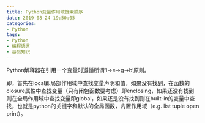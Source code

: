 ```yaml
---
title: Python变量作用域搜索顺序
date: 2019-08-24 19:50:05
categories:
- Python
tags:
- Python
- 编程语言
- 基础知识
---
```



Python解释器在引用一个变量时遵循所谓‘l->e->g->b’原则。

即，首先在local即局部作用域中查找变量声明和值，如果没有找到，在函数的closure属性中查找变量（只有闭包函数要考虑）即enclosing，如果还没有找到则在全局作用域中查找变量即global，如果还是没有找到则在built-in的变量中查找，也就是python的关键字和默认的全局函数，内置作用域（e.g. list tuple open print）。
